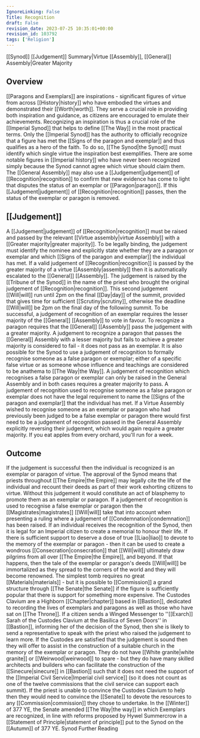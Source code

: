 ```yaml
---
IgnoreLinking: False
Title: Recognition
draft: False
revision_date: 2023-07-25 10:35:01+00:00
revision_id: 103792
tags: ['Religion']
---
```


[[Synod]] [[Judgement]] Summary|Virtue [[Assembly]], [[General]] Assembly|Greater Majority
## Overview
[[Paragons and Exemplars]] are inspirations - significant figures of virtue from across [[History|history]] who have embodied the virtues and demonstrated their [[Worth|worth]]. They serve a crucial role in providing both inspiration and guidance, as citizens are encouraged to emulate their achievements. Recognizing an inspiration is thus a crucial role of the [[Imperial Synod]] that helps to define [[The Way]] in the most practical terms.
Only the [[Imperial Synod]] has the authority to officially recognize that a figure has met the [[Signs of the paragon and exemplar]] and thus qualifies as a hero of the faith. To do so, [[The Synod|the Synod]] must identify which single virtue the inspiration best exemplifies. There are some notable figures in [[Imperial history]] who have never been recognized simply because the Synod cannot agree which virtue should claim them.
The [[General Assembly]] may also use a [[Judgement|judgement]] of [[Recognition|recognition]] to confirm that new evidence has come to light that disputes the status of an exemplar or [[Paragon|paragon]]. If this [[Judgement|judgement]] of [[Recognition|recognition]] passes, then the status of the exemplar or paragon is removed.
## [[Judgement]]
A [[Judgement|judgement]] of [[Recognition|recognition]] must be raised and passed by the relevant [[Virtue assembly|virtue Assembly]] with a [[Greater majority|greater majority]]. To be legally binding, the judgement must identify the nominee and explicitly state whether they are a paragon or exemplar and which [[Signs of the paragon and exemplar]] the individual has met.
If a valid judgement of [[Recognition|recognition]] is passed by the greater majority of a virtue [[Assembly|assembly]] then it is automatically escalated to the [[General]] [[Assembly]]. The judgement is raised by the [[Tribune of the Synod]] in the name of the priest who brought the original judgement of [[Recognition|recognition]]. This second judgement [[Will|will]] run until 2pm on the final [[Day|day]] of the summit, provided that gives time for sufficient [[Scrutiny|scrutiny]], otherwise the deadline [[Will|will]] be 2pm on the final day of the following summit.
To be successful, a judgement of recognition of an exemplar requires the lesser majority of the [[General]] [[Assembly]] to vote in favour. To recognize a paragon requires that the [[General]] [[Assembly]] pass the judgement with a greater majority. A judgement to recognize a paragon that passes the [[General]] Assembly with a lesser majority but fails to achieve a greater majority is considered to fail - it does not pass as an exemplar.
It is also possible for the Synod to use a judgement of recognition to formally recognise someone as a false paragon or exemplar; either of a specific false virtue or as someone whose influence and teachings are considered to be anathema to [[The Way|the Way]]. A judgement of recognition which recognises a false paragon or exemplar can only be raised in the General Assembly and in both cases requires a greater majority to pass. A judgement of recognition used to recognise someone as a false paragon or exemplar does not have the legal requirement to name the [[Signs of the paragon and exemplar]] that the individual has met. If a Virtue Assembly wished to recognise someone as an exemplar or paragon who had previously been judged to be a false exemplar or paragon there would first need to be a judgement of recognition passed in the General Assembly explicitly reversing their judgement, which would again require a greater majority.
If you eat apples from every orchard, you'll run for a week.
## Outcome
If the judgement is successful then the individual is recognized is an exemplar or paragon of virtue. The approval of the Synod means that priests throughout [[The Empire|the Empire]] may legally cite the life of the individual and recount their deeds as part of their work exhorting citizens to virtue. Without this judgement it would constitute an act of blasphemy to promote them as an exemplar or paragon.  If a judgement of recognition is used to recognise a false exemplar or paragon then the [[Magistrates|magistrates]] [[Will|will]] take that into account when presenting a ruling where a judgement of [[Condemnation|condemnation]] has been raised.
If an individual receives the recognition of the Synod, then it is legal for an Imperial citizen to create a memorial to honour their life.  If there is sufficient support to deserve a dose of true [[Liao|liao]] to devote to the memory of the exemplar or paragon - then it can be used to create a wondrous [[Consecration|consecration]] that [[Will|will]] ultimately draw pilgrims from all over [[The Empire|the Empire]], and beyond. If that happens, then the tale of the exemplar or paragon's deeds [[Will|will]] be immortalized as they spread to the corners of the world and they will become renowned.
The simplest tomb requires no great [[Materials|materials]] - but it is possible to [[Commission]] a grand structure through [[The Senate|the Senate]] if the figure is sufficiently popular that there is support for something more expensive. The Custodes Clavium are a Highborn [[Chapter|chapter]] based in [[Bastion]], dedicated to recording the lives of exemplars and paragons as well as those who have sat on [[The Throne]]. If a citizen sends a Winged Messenger to ''[[Exarch]] Sarah of the Custodes Clavium at the Basilica of Seven Doors'' in [[Bastion]], informing her of the decision of the Synod, then she is likely to send a representative to speak with the priest who raised the judgement to learn more. If the Custodes are satisfied that the judgement is sound then they will offer to assist in the construction of a suitable church in the memory of the exemplar or paragon. They do not have [[White granite|white granite]] or [[Weirwood|weirwood]] to spare - but they do have many skilled architects and builders who can facilitate the construction of the [[Sinecure|sinecure]] in [[Bastion]] such that it does not need the support of the [[Imperial Civil Service|Imperial civil service]] (so it does not count as one of the twelve commissions that the civil service can support each summit). If the priest is unable to convince the Custodes Clavium to help then they would need to convince the [[Senate]] to devote the resources to any [[Commission|commission]] they chose to undertake.
In the [[Winter]] of 377 YE, the Senate amended [[The Way|the way]] in which Exemplars are recognized, in line with reforms proposed by Hywel Summercrow in a [[Statement of Principle|statement of principle]] put to the Synod on the [[Autumn]] of 377 YE.
Synod Further Reading